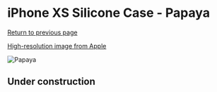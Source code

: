 # iPhone XS Silicone Case - Papaya

[Return to previous page](/iphone_x)

[High-resolution image from Apple](https://store.storeimages.cdn-apple.com/8756/as-images.apple.com/is/MVF22?wid=4500&hei=4500&fmt=png)

<div style="width: 512px"><img src="/almost_uncompressed/MVF22.webp" alt="Papaya"></div>

## Under construction
